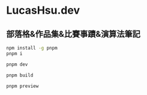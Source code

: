 # LucasHsu.dev
## 部落格&作品集&比賽事蹟&演算法筆記

```sh
npm install -g pnpm
pnpm i
```

```sh
pnpm dev

pnpm build

pnpm preview
```
